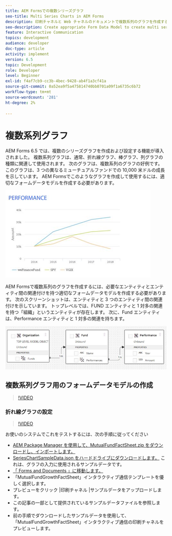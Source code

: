 ```yaml
---
title: AEM Formsでの複数シリーズグラフ
seo-title: Multi Series Charts in AEM Forms
description: 印刷チャネルと Web チャネルのドキュメントで複数系列のグラフを作成するには、適切なフォームデータモデルを作成します。
seo-description: Create appropriate Form Data Model to create multi series charts in print and web channel documents.
feature: Interactive Communication
topics: development
audience: developer
doc-type: article
activity: implement
version: 6.5
topic: Development
role: Developer
level: Beginner
exl-id: f4af7cb9-cc3b-4bec-9428-ab4f1a3cf41a
source-git-commit: 0a52ea9f5a475814740bb0701a09f1a6735c6b72
workflow-type: tm+mt
source-wordcount: '281'
ht-degree: 2%

---
```


# 複数系列グラフ

AEM Forms 6.5 では、複数のシリーズグラフを作成および設定する機能が導入されました。 複数系列グラフは、通常、折れ線グラフ、棒グラフ、列グラフの種類に関連して使用されます。 次のグラフは、複数系列のグラフの好例です。 このグラフは、3 つの異なるミューチュアルファンドでの 10,000 米ドルの成長を示しています。 AEM Formsでこのようなグラフを作成して使用するには、適切なフォームデータモデルを作成する必要があります。

![多系列](assets/seriescharts.jfif)

AEM Formsで複数系列のグラフを作成するには、必要なエンティティとエンティティ間の関連付けを持つ適切なフォームデータモデルを作成する必要があります。 次のスクリーンショットは、エンティティと 3 つのエンティティ間の関連付けを示しています。 トップレベルでは、FUND エンティティと 1 対多の関連を持つ「組織」というエンティティが存在します。 次に、Fund エンティティは、Performance エンティティと 1 対多の関連を持ちます。

![フォームデータモデル](assets/formdatamodel.jfif)


## 複数系列グラフ用のフォームデータモデルの作成

>[!VIDEO](https://video.tv.adobe.com/v/26352/quality=9)


### 折れ線グラフの設定

>[!VIDEO](https://video.tv.adobe.com/v/26353?quality=9&learn=on)


お使いのシステムでこれをテストするには、次の手順に従ってください

* [AEM Package Manager を使用して、MutualFundFactSheet.zip をダウンロードし、インポートします。](assets/mutualfundfactsheet.zip)
* [SeriesChartSampleData.json をハードドライブにダウンロードします。](assets/serieschartsampledata.json) これは、グラフの入力に使用されるサンプルデータです。
* [「 Forms and Documents 」に移動します。](http://localhost:4502/aem/forms.html/content/dam/formsanddocuments)
* 「MutualFundGrowthFactSheet」インタラクティブ通信テンプレートを優しく選択します。
* プレビューをクリック |印刷チャネル |サンプルデータをアップロードします。
* この記事の一部として提供されているサンプルデータファイルを参照します。
* 前の手順でダウンロードしたサンプルデータを使用して、「MutualFundGrowthFactSheet」インタラクティブ通信の印刷チャネルをプレビューします。
